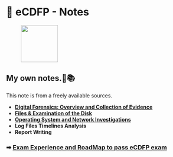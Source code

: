 
# 📝 eCDFP - Notes

<div align="left">

<figure><img src="https://security.ine.com/wp-content/uploads/2024/09/Cert-Badges-400x528.png" alt="" width="100"><figure>

</div>

## My own notes.📝📚 <a href="#Course-info" id="Course-info"></a>

This note is from a freely available sources.

* [**Digital Forensics: Overview and Collection of Evidence**](https://github.com/XxrzxX/eCDFP-Notes/tree/main/Note/Data-Acquisition)  
* [**Files & Examination of the Disk**](https://github.com/XxrzxX/eCDFP-Notes/tree/main/Note/Disk)  
* [**Operating System and Network Investigations**](https://github.com/XxrzxX/eCDFP-Notes/tree/main/Note/Windows-Forensics)  
* **​Log Files Timelines Analysis**
* **​Report Writing** 

### ➡ [Exam Experience and RoadMap to pass eCDFP exam ](roadmap-and-my-experience.md) 


